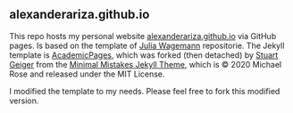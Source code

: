 ## alexanderariza.github.io

This repo hosts my personal website [alexanderariza.github.io](https://alexanderariza.github.io) via GitHub pages. Is based on the template of [Julia Wagemann](https://jwagemann.com/) repositorie. The Jekyll template is [AcademicPages](https://academicpages.github.io/), which was forked (then detached) by [Stuart Geiger](https://github.com/staeiou) from the [Minimal Mistakes Jekyll Theme](https://mmistakes.github.io/minimal-mistakes/), which is © 2020 Michael Rose and released under the MIT License. 

I modified the template to my needs. Please feel free to fork this modified version.

